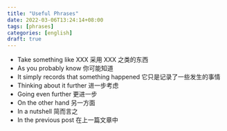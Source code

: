 ```yaml
---
title: "Useful Phrases"
date: 2022-03-06T13:24:14+08:00
tags: [phrases]
categories: [english]
draft: true
---
```


* Take something like XXX 采用 XXX 之类的东西
* As you probably know 你可能知道
* It simply records that something happened 它只是记录了一些发生的事情
* Thinking about it further 进一步考虑
* Going even further 更进一步
* On the other hand 另一方面
* In a nutshell 简而言之
* In the previous post 在上一篇文章中
